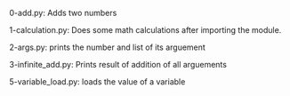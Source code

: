 0-add.py: Adds two numbers

1-calculation.py: Does some math calculations after importing the module.

2-args.py: prints the number and list of its arguement

3-infinite_add.py: Prints result of addition of all arguements

5-variable_load.py: loads the value of a variable
